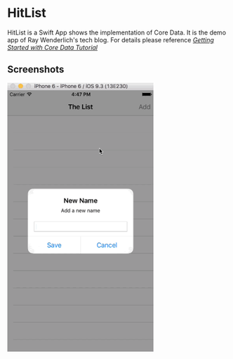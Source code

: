 HitList
==========
HitList is a Swift App shows the implementation of Core Data. It is the demo app of Ray Wenderlich's tech blog. For details please reference [*Getting Started with Core Data Tutorial*](https://www.raywenderlich.com/115695/getting-started-with-core-data-tutorial)

## Screenshots
![HitList](./HitList.gif)

